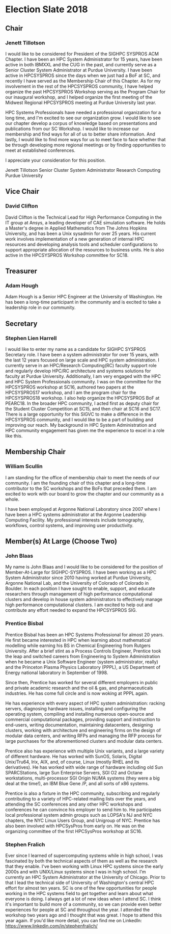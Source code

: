 # Election Slate 2018

## Chair

### Jenett Tillotson

I would like to be considered for President of the SIGHPC SYSPROS ACM Chapter. I have been an HPC System Administrator for 15 years, have been active in both IBMXXL and the CUG in the past, and currently serve as a Senior Cluster System Administrator at Purdue University. I have been active in HPCSYSPROS since the days when we just had a BoF at SC, and recently I have served as the Membership Chair of this Chapter. As for my involvement in the rest of the HPCSYSPROS community, I have helped organize the past HPCSYSPROS Workshop serving as the Program Chair for our inaugural workshop, and I helped organize the first meeting of the Midwest Regional HPCSYSPROS meeting at Purdue University last year.

HPC Systems Professionals have needed a professional organization for a long time, and I'm excited to see our organization grow. I would like to see our chapter develop a corpus of knowledge based on presentations and publications from our SC Workshop. I would like to increase our membership and find ways for all of us to better share information. And lastly, I would like to find more ways for us to meet face to face whether that be through developing more regional meetings or by finding opportunities to meet at established conferences.

I appreciate your consideration for this position.

Jenett Tillotson
Senior Cluster System Administrator
Research Computing
Purdue University

## Vice Chair

### David Clifton

David Clifton is the Technical Lead for High Performance Computing in the IT group at Ansys, a leading developer of CAE simulation software.  He holds a Master's degree in Applied Mathematics from The Johns Hopkins University, and has been a Unix sysadmin for over 25 years.  His current work involves implementation of a new generation of internal HPC resources and developing analysis tools and scheduler configurations to support appropriate allocation of the resources to business units.  He is also active in the HPCSYSPROS Workshop committee for SC18.

## Treasurer

### Adam Hough

Adam Hough is a Senior HPC Engineer at the University of Washington. He has been a long-time participant in the community and is excited to take a leadership role in our community.

## Secretary

### Stephen Lien Harrell

I would like to enter my name as a candidate for SIGHPC SYSPROS Secretary role. I have been a system administrator for over 15 years, with the last 12 years focused on large scale and HPC system administration. I currently serve in an HPC/Research Computing(RC) faculty support role and regularly develop HPC/RC architecture and systems solutions for faculty at Purdue University. Additionally, I am very engaged with the HPC and HPC System Professionals community. I was on the committee for the HPCSYSPROS workshop at SC16, authored two papers at the HPCSYSPROS17 workshop, and I am the program chair for the HPCSYSPROS18 workshop. I also help organize the HPCSYSPROS BoF at PEARC18. In the broader HPC community, I acted first as deputy chair for the Student Cluster Competition at SC15, and then chair at SC16 and SC17. There is a large opportunity for this SIGVC to make a difference in the HPCSYSPROS community, and I would like to be a part of building and improving our reach. My background in HPC System Administration and HPC community engagement has given me the experience to excel in a role like this. 

## Membership Chair

### William Scullin

I am standing for the office of membership chair to meet the needs of our community. I am the founding chair of this chapter and a long-time contributor to the SC workshops and the BoFs that preceded them. I am excited to work with our board to grow the chapter and our community as a whole. 

I have been employed at Argonne National Laboratory since 2007 where I have been a HPC systems administrator at the Argonne Leadership Computing Facility. My professional interests include tomography, workflows, control systems, and improving user productivity. 

## Member(s) At Large (Choose Two)

### John Blaas

My name is John Blaas and I would like to be considered for the position of Member-At-Large for SIGHPC-SYSPROS.  I have been working as a
HPC System Administrator since 2010 having worked at Purdue University, Argonne National Lab, and the University of Colorado of
Colorado in Boulder. In each position I have sought to enable, support, and educate researchers through management of high
performance computational clusters and develop in house system administrators to effectively manage high performance computational
clusters. I am excited to help out and contribute any effort needed to expand the HPCSYSPROS SIG.

### Prentice Bisbal

Prentice Bisbal has been an HPC Systems Professional for almost 20 years. He first became interested in HPC when learning about mathematical modelling while earning his BS in Chemical Engineering from Rutgers University. After a brief stint as a Process Controls Engineer, Prentice took the leap and switched careers from Engineering to System Administration when he became a Unix Software Engineer (system administrator, really) and the Princeton Plasma Physics Laboratory (PPPL), a US Department of Energy national laboratory in September of 1998.

Since then, Prentice has worked for several different employers in public and private academic research and the oil & gas, and pharmaceuticals industries. He has come full circle and is now woking at PPPL again.

He has experience with every aspect of HPC system administration: racking servers, diagnosing hardware issues, installing and configuring the operating system, compiling and installing numerous open-source and commercial computational packages, providing support and instruction to end-users, writing documentation, maintaining datacenters, designing clusters, working with architecture and engineering firms on the design of modular data centers, and writing RFPs and managing the RFP process for large purchases for the aforementioned clusters and modular data centers.

Prentice also has experience with multiple Unix variants, and a large variety of different hardware. He has worked with SunOS, Solaris, Digital Unix/Tru64, Irix, AIX, and, of course, Linux (mostly RHEL and its derivatives). He has worked with wide range of hardware including old Sun SPARCStations, large Sun Enterprise Servers, SGI O2 and Octane workstations, multi-processor SGI Origin NUMA systems (they were a big deal at the time!), an IBM Blue Gene /P, and all sorts of x86 systems.

Prentice is also a fixture in the HPC community, subscribing and regularly contributing to a variety of HPC-related mailing lists over the years, and attending the SC conferences and any other HPC workshops and conferences he can convince his employer to send him to. He participates local professional system admin groups such as LOPSA's NJ and NYC chapters, the NYC Linux Users Group, and Unigroup of NYC.  Prentice has also been involved with HPCSysPros from early on. He was on the organizing committee of the first HPCSysPros workshop at SC16.

### Stephen Fralich

Ever since I learned of supercomputing systems while in high school, I was fascinated by both the technical aspects of them as well as the research that they enable. I've been working with Linux HPC systems since the early 2000s and with UNIX/Linux systems since I was in high school. I'm currently an HPC System Administrator at the University of Chicago. Prior to that I lead the technical side of University of Washington's central HPC effort for almost ten years. SC is one of the few opportunities for people working in the HPC systems field to get together and learn about what everyone is doing. I always get a lot of new ideas when I attend SC. I think it's important to build more of a community, so we can provide even better experiences for people at SC and throughout the year. I attended the workshop two years ago and I thought that was great. I hope to attend this year again. If you'd like more detail, you can find me on LinkedIn: https://www.linkedin.com/in/stephenfralich/
